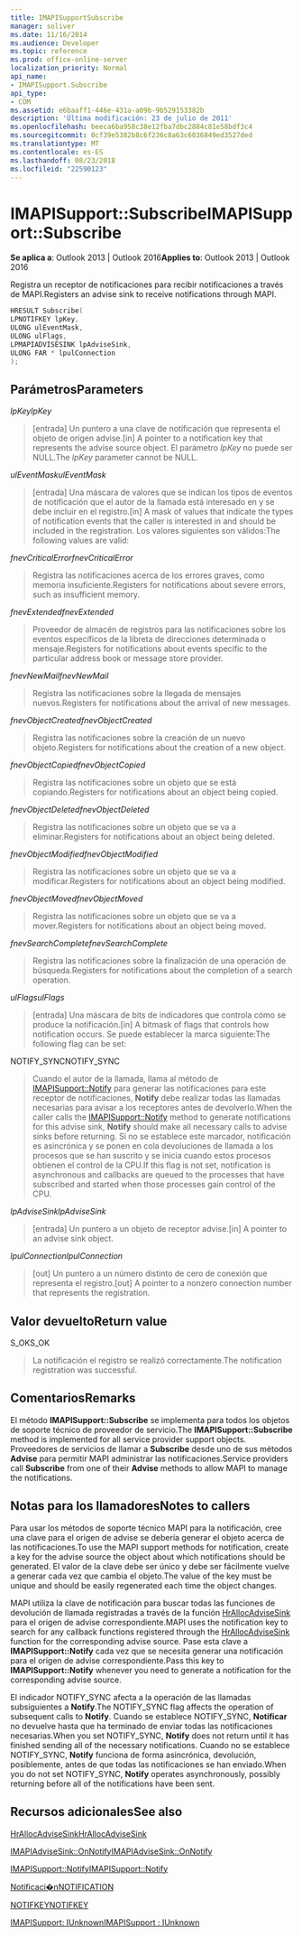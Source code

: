 ```yaml
---
title: IMAPISupportSubscribe
manager: soliver
ms.date: 11/16/2014
ms.audience: Developer
ms.topic: reference
ms.prod: office-online-server
localization_priority: Normal
api_name:
- IMAPISupport.Subscribe
api_type:
- COM
ms.assetid: e6baaff1-446e-431a-a09b-9b529153382b
description: 'Última modificación: 23 de julio de 2011'
ms.openlocfilehash: beeca6ba958c38e12fba7dbc2884c81e58bdf3c4
ms.sourcegitcommit: 0cf39e5382b8c6f236c8a63c6036849ed3527ded
ms.translationtype: MT
ms.contentlocale: es-ES
ms.lasthandoff: 08/23/2018
ms.locfileid: "22590123"
---
```

# <a name="imapisupportsubscribe"></a><span data-ttu-id="7ffd1-103">IMAPISupport::Subscribe</span><span class="sxs-lookup"><span data-stu-id="7ffd1-103">IMAPISupport::Subscribe</span></span>

  
  
<span data-ttu-id="7ffd1-104">**Se aplica a**: Outlook 2013 | Outlook 2016</span><span class="sxs-lookup"><span data-stu-id="7ffd1-104">**Applies to**: Outlook 2013 | Outlook 2016</span></span> 
  
<span data-ttu-id="7ffd1-105">Registra un receptor de notificaciones para recibir notificaciones a través de MAPI.</span><span class="sxs-lookup"><span data-stu-id="7ffd1-105">Registers an advise sink to receive notifications through MAPI.</span></span>
  
```cpp
HRESULT Subscribe(
LPNOTIFKEY lpKey,
ULONG ulEventMask,
ULONG ulFlags,
LPMAPIADVISESINK lpAdviseSink,
ULONG FAR * lpulConnection
);
```

## <a name="parameters"></a><span data-ttu-id="7ffd1-106">Parámetros</span><span class="sxs-lookup"><span data-stu-id="7ffd1-106">Parameters</span></span>

 <span data-ttu-id="7ffd1-107">_lpKey_</span><span class="sxs-lookup"><span data-stu-id="7ffd1-107">_lpKey_</span></span>
  
> <span data-ttu-id="7ffd1-108">[entrada] Un puntero a una clave de notificación que representa el objeto de origen advise.</span><span class="sxs-lookup"><span data-stu-id="7ffd1-108">[in] A pointer to a notification key that represents the advise source object.</span></span> <span data-ttu-id="7ffd1-109">El parámetro _lpKey_ no puede ser NULL.</span><span class="sxs-lookup"><span data-stu-id="7ffd1-109">The  _lpKey_ parameter cannot be NULL.</span></span> 
    
 <span data-ttu-id="7ffd1-110">_ulEventMask_</span><span class="sxs-lookup"><span data-stu-id="7ffd1-110">_ulEventMask_</span></span>
  
> <span data-ttu-id="7ffd1-111">[entrada] Una máscara de valores que se indican los tipos de eventos de notificación que el autor de la llamada está interesado en y se debe incluir en el registro.</span><span class="sxs-lookup"><span data-stu-id="7ffd1-111">[in] A mask of values that indicate the types of notification events that the caller is interested in and should be included in the registration.</span></span> <span data-ttu-id="7ffd1-112">Los valores siguientes son válidos:</span><span class="sxs-lookup"><span data-stu-id="7ffd1-112">The following values are valid:</span></span>
    
 <span data-ttu-id="7ffd1-113">_fnevCriticalError_</span><span class="sxs-lookup"><span data-stu-id="7ffd1-113">_fnevCriticalError_</span></span>
  
> <span data-ttu-id="7ffd1-114">Registra las notificaciones acerca de los errores graves, como memoria insuficiente.</span><span class="sxs-lookup"><span data-stu-id="7ffd1-114">Registers for notifications about severe errors, such as insufficient memory.</span></span>
    
 <span data-ttu-id="7ffd1-115">_fnevExtended_</span><span class="sxs-lookup"><span data-stu-id="7ffd1-115">_fnevExtended_</span></span>
  
> <span data-ttu-id="7ffd1-116">Proveedor de almacén de registros para las notificaciones sobre los eventos específicos de la libreta de direcciones determinada o mensaje.</span><span class="sxs-lookup"><span data-stu-id="7ffd1-116">Registers for notifications about events specific to the particular address book or message store provider.</span></span>
    
 <span data-ttu-id="7ffd1-117">_fnevNewMail_</span><span class="sxs-lookup"><span data-stu-id="7ffd1-117">_fnevNewMail_</span></span>
  
> <span data-ttu-id="7ffd1-118">Registra las notificaciones sobre la llegada de mensajes nuevos.</span><span class="sxs-lookup"><span data-stu-id="7ffd1-118">Registers for notifications about the arrival of new messages.</span></span> 
    
 <span data-ttu-id="7ffd1-119">_fnevObjectCreated_</span><span class="sxs-lookup"><span data-stu-id="7ffd1-119">_fnevObjectCreated_</span></span>
  
> <span data-ttu-id="7ffd1-120">Registra las notificaciones sobre la creación de un nuevo objeto.</span><span class="sxs-lookup"><span data-stu-id="7ffd1-120">Registers for notifications about the creation of a new object.</span></span>
    
 <span data-ttu-id="7ffd1-121">_fnevObjectCopied_</span><span class="sxs-lookup"><span data-stu-id="7ffd1-121">_fnevObjectCopied_</span></span>
  
> <span data-ttu-id="7ffd1-122">Registra las notificaciones sobre un objeto que se está copiando.</span><span class="sxs-lookup"><span data-stu-id="7ffd1-122">Registers for notifications about an object being copied.</span></span>
    
 <span data-ttu-id="7ffd1-123">_fnevObjectDeleted_</span><span class="sxs-lookup"><span data-stu-id="7ffd1-123">_fnevObjectDeleted_</span></span>
  
> <span data-ttu-id="7ffd1-124">Registra las notificaciones sobre un objeto que se va a eliminar.</span><span class="sxs-lookup"><span data-stu-id="7ffd1-124">Registers for notifications about an object being deleted.</span></span>
    
 <span data-ttu-id="7ffd1-125">_fnevObjectModified_</span><span class="sxs-lookup"><span data-stu-id="7ffd1-125">_fnevObjectModified_</span></span>
  
> <span data-ttu-id="7ffd1-126">Registra las notificaciones sobre un objeto que se va a modificar.</span><span class="sxs-lookup"><span data-stu-id="7ffd1-126">Registers for notifications about an object being modified.</span></span>
    
 <span data-ttu-id="7ffd1-127">_fnevObjectMoved_</span><span class="sxs-lookup"><span data-stu-id="7ffd1-127">_fnevObjectMoved_</span></span>
  
> <span data-ttu-id="7ffd1-128">Registra las notificaciones sobre un objeto que se va a mover.</span><span class="sxs-lookup"><span data-stu-id="7ffd1-128">Registers for notifications about an object being moved.</span></span>
    
 <span data-ttu-id="7ffd1-129">_fnevSearchComplete_</span><span class="sxs-lookup"><span data-stu-id="7ffd1-129">_fnevSearchComplete_</span></span>
  
> <span data-ttu-id="7ffd1-130">Registra las notificaciones sobre la finalización de una operación de búsqueda.</span><span class="sxs-lookup"><span data-stu-id="7ffd1-130">Registers for notifications about the completion of a search operation.</span></span>
    
 <span data-ttu-id="7ffd1-131">_ulFlags_</span><span class="sxs-lookup"><span data-stu-id="7ffd1-131">_ulFlags_</span></span>
  
> <span data-ttu-id="7ffd1-132">[entrada] Una máscara de bits de indicadores que controla cómo se produce la notificación.</span><span class="sxs-lookup"><span data-stu-id="7ffd1-132">[in] A bitmask of flags that controls how notification occurs.</span></span> <span data-ttu-id="7ffd1-133">Se puede establecer la marca siguiente:</span><span class="sxs-lookup"><span data-stu-id="7ffd1-133">The following flag can be set:</span></span>
    
<span data-ttu-id="7ffd1-134">NOTIFY_SYNC</span><span class="sxs-lookup"><span data-stu-id="7ffd1-134">NOTIFY_SYNC</span></span> 
  
> <span data-ttu-id="7ffd1-135">Cuando el autor de la llamada, llama al método de [IMAPISupport::Notify](imapisupport-notify.md) para generar las notificaciones para este receptor de notificaciones, **Notify** debe realizar todas las llamadas necesarias para avisar a los receptores antes de devolverlo.</span><span class="sxs-lookup"><span data-stu-id="7ffd1-135">When the caller calls the [IMAPISupport::Notify](imapisupport-notify.md) method to generate notifications for this advise sink, **Notify** should make all necessary calls to advise sinks before returning.</span></span> <span data-ttu-id="7ffd1-136">Si no se establece este marcador, notificación es asincrónica y se ponen en cola devoluciones de llamada a los procesos que se han suscrito y se inicia cuando estos procesos obtienen el control de la CPU.</span><span class="sxs-lookup"><span data-stu-id="7ffd1-136">If this flag is not set, notification is asynchronous and callbacks are queued to the processes that have subscribed and started when those processes gain control of the CPU.</span></span> 
    
 <span data-ttu-id="7ffd1-137">_lpAdviseSink_</span><span class="sxs-lookup"><span data-stu-id="7ffd1-137">_lpAdviseSink_</span></span>
  
> <span data-ttu-id="7ffd1-138">[entrada] Un puntero a un objeto de receptor advise.</span><span class="sxs-lookup"><span data-stu-id="7ffd1-138">[in] A pointer to an advise sink object.</span></span> 
    
 <span data-ttu-id="7ffd1-139">_lpulConnection_</span><span class="sxs-lookup"><span data-stu-id="7ffd1-139">_lpulConnection_</span></span>
  
> <span data-ttu-id="7ffd1-140">[out] Un puntero a un número distinto de cero de conexión que representa el registro.</span><span class="sxs-lookup"><span data-stu-id="7ffd1-140">[out] A pointer to a nonzero connection number that represents the registration.</span></span>
    
## <a name="return-value"></a><span data-ttu-id="7ffd1-141">Valor devuelto</span><span class="sxs-lookup"><span data-stu-id="7ffd1-141">Return value</span></span>

<span data-ttu-id="7ffd1-142">S_OK</span><span class="sxs-lookup"><span data-stu-id="7ffd1-142">S_OK</span></span> 
  
> <span data-ttu-id="7ffd1-143">La notificación el registro se realizó correctamente.</span><span class="sxs-lookup"><span data-stu-id="7ffd1-143">The notification registration was successful.</span></span>
    
## <a name="remarks"></a><span data-ttu-id="7ffd1-144">Comentarios</span><span class="sxs-lookup"><span data-stu-id="7ffd1-144">Remarks</span></span>

<span data-ttu-id="7ffd1-145">El método **IMAPISupport::Subscribe** se implementa para todos los objetos de soporte técnico de proveedor de servicio.</span><span class="sxs-lookup"><span data-stu-id="7ffd1-145">The **IMAPISupport::Subscribe** method is implemented for all service provider support objects.</span></span> <span data-ttu-id="7ffd1-146">Proveedores de servicios de llamar a **Subscribe** desde uno de sus métodos **Advise** para permitir MAPI administrar las notificaciones.</span><span class="sxs-lookup"><span data-stu-id="7ffd1-146">Service providers call **Subscribe** from one of their **Advise** methods to allow MAPI to manage the notifications.</span></span> 
  
## <a name="notes-to-callers"></a><span data-ttu-id="7ffd1-147">Notas para los llamadores</span><span class="sxs-lookup"><span data-stu-id="7ffd1-147">Notes to callers</span></span>

<span data-ttu-id="7ffd1-148">Para usar los métodos de soporte técnico MAPI para la notificación, cree una clave para el origen de advise se debería generar el objeto acerca de las notificaciones.</span><span class="sxs-lookup"><span data-stu-id="7ffd1-148">To use the MAPI support methods for notification, create a key for the advise source the object about which notifications should be generated.</span></span> <span data-ttu-id="7ffd1-149">El valor de la clave debe ser único y debe ser fácilmente vuelve a generar cada vez que cambia el objeto.</span><span class="sxs-lookup"><span data-stu-id="7ffd1-149">The value of the key must be unique and should be easily regenerated each time the object changes.</span></span> 
  
<span data-ttu-id="7ffd1-150">MAPI utiliza la clave de notificación para buscar todas las funciones de devolución de llamada registradas a través de la función [HrAllocAdviseSink](hrallocadvisesink.md) para el origen de advise correspondiente.</span><span class="sxs-lookup"><span data-stu-id="7ffd1-150">MAPI uses the notification key to search for any callback functions registered through the [HrAllocAdviseSink](hrallocadvisesink.md) function for the corresponding advise source.</span></span> <span data-ttu-id="7ffd1-151">Pase esta clave a **IMAPISupport::Notify** cada vez que se necesita generar una notificación para el origen de advise correspondiente.</span><span class="sxs-lookup"><span data-stu-id="7ffd1-151">Pass this key to **IMAPISupport::Notify** whenever you need to generate a notification for the corresponding advise source.</span></span> 
  
<span data-ttu-id="7ffd1-152">El indicador NOTIFY_SYNC afecta a la operación de las llamadas subsiguientes a **Notify**.</span><span class="sxs-lookup"><span data-stu-id="7ffd1-152">The NOTIFY_SYNC flag affects the operation of subsequent calls to **Notify**.</span></span> <span data-ttu-id="7ffd1-153">Cuando se establece NOTIFY_SYNC, **Notificar** no devuelve hasta que ha terminado de enviar todas las notificaciones necesarias.</span><span class="sxs-lookup"><span data-stu-id="7ffd1-153">When you set NOTIFY_SYNC, **Notify** does not return until it has finished sending all of the necessary notifications.</span></span> <span data-ttu-id="7ffd1-154">Cuando no se establece NOTIFY_SYNC, **Notify** funciona de forma asincrónica, devolución, posiblemente, antes de que todas las notificaciones se han enviado.</span><span class="sxs-lookup"><span data-stu-id="7ffd1-154">When you do not set NOTIFY_SYNC, **Notify** operates asynchronously, possibly returning before all of the notifications have been sent.</span></span> 
  
## <a name="see-also"></a><span data-ttu-id="7ffd1-155">Recursos adicionales</span><span class="sxs-lookup"><span data-stu-id="7ffd1-155">See also</span></span>



[<span data-ttu-id="7ffd1-156">HrAllocAdviseSink</span><span class="sxs-lookup"><span data-stu-id="7ffd1-156">HrAllocAdviseSink</span></span>](hrallocadvisesink.md)
  
[<span data-ttu-id="7ffd1-157">IMAPIAdviseSink::OnNotify</span><span class="sxs-lookup"><span data-stu-id="7ffd1-157">IMAPIAdviseSink::OnNotify</span></span>](imapiadvisesink-onnotify.md)
  
[<span data-ttu-id="7ffd1-158">IMAPISupport::Notify</span><span class="sxs-lookup"><span data-stu-id="7ffd1-158">IMAPISupport::Notify</span></span>](imapisupport-notify.md)
  
[<span data-ttu-id="7ffd1-159">Notificaci�n</span><span class="sxs-lookup"><span data-stu-id="7ffd1-159">NOTIFICATION</span></span>](notification.md)
  
[<span data-ttu-id="7ffd1-160">NOTIFKEY</span><span class="sxs-lookup"><span data-stu-id="7ffd1-160">NOTIFKEY</span></span>](notifkey.md)
  
[<span data-ttu-id="7ffd1-161">IMAPISupport: IUnknown</span><span class="sxs-lookup"><span data-stu-id="7ffd1-161">IMAPISupport : IUnknown</span></span>](imapisupportiunknown.md)

